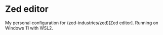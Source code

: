 # Zed editor
My personal configuration for (zed-industries/zed)[Zed editor].
Running on Windows 11 with WSL2.
